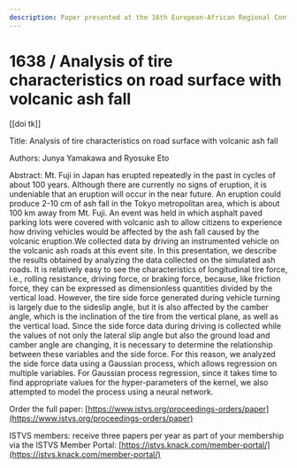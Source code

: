 ```yaml
---
description: Paper presented at the 16th European-African Regional Conference of the ISTVS
---
```


# 1638 / Analysis of tire characteristics on road surface with volcanic ash fall

\[\[doi tk]]

Title: Analysis of tire characteristics on road surface with volcanic ash fall

Authors: Junya Yamakawa and Ryosuke Eto

Abstract: Mt. Fuji in Japan has erupted repeatedly in the past in cycles of about 100 years. Although there are currently no signs of eruption, it is undeniable that an eruption will occur in the near future. An eruption could produce 2-10 cm of ash fall in the Tokyo metropolitan area, which is about 100 km away from Mt. Fuji. An event was held in which asphalt paved parking lots were covered with volcanic ash to allow citizens to experience how driving vehicles would be affected by the ash fall caused by the volcanic eruption.We collected data by driving an instrumented vehicle on the volcanic ash roads at this event site. In this presentation, we describe the results obtained by analyzing the data collected on the simulated ash roads. It is relatively easy to see the characteristics of longitudinal tire force, i.e., rolling resistance, driving force, or braking force, because, like friction force, they can be expressed as dimensionless quantities divided by the vertical load. However, the tire side force generated during vehicle turning is largely due to the sideslip angle, but it is also affected by the camber angle, which is the inclination of the tire from the vertical plane, as well as the vertical load. Since the side force data during driving is collected while the values of not only the lateral slip angle but also the ground load and camber angle are changing, it is necessary to determine the relationship between these variables and the side force. For this reason, we analyzed the side force data using a Gaussian process, which allows regression on multiple variables. For Gaussian process regression, since it takes time to find appropriate values for the hyper-parameters of the kernel, we also attempted to model the process using a neural network.

Order the full paper: [https://www.istvs.org/proceedings-orders/paper](https://www.istvs.org/proceedings-orders/paper)

ISTVS members: receive three papers per year as part of your membership via the ISTVS Member Portal: [https://istvs.knack.com/member-portal/](https://istvs.knack.com/member-portal/)

